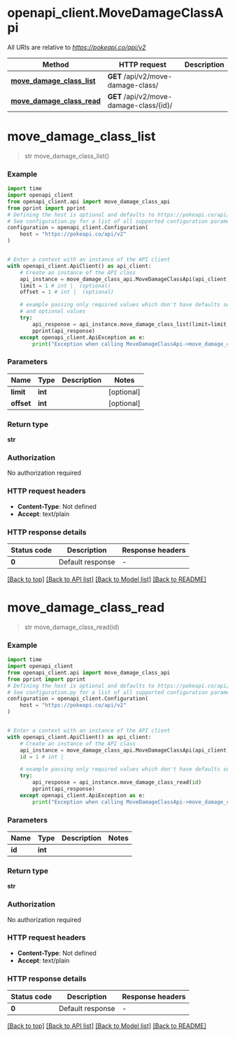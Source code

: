 # openapi_client.MoveDamageClassApi

All URIs are relative to *https://pokeapi.co/api/v2*

Method | HTTP request | Description
------------- | ------------- | -------------
[**move_damage_class_list**](MoveDamageClassApi.md#move_damage_class_list) | **GET** /api/v2/move-damage-class/ | 
[**move_damage_class_read**](MoveDamageClassApi.md#move_damage_class_read) | **GET** /api/v2/move-damage-class/{id}/ | 


# **move_damage_class_list**
> str move_damage_class_list()



### Example


```python
import time
import openapi_client
from openapi_client.api import move_damage_class_api
from pprint import pprint
# Defining the host is optional and defaults to https://pokeapi.co/api/v2
# See configuration.py for a list of all supported configuration parameters.
configuration = openapi_client.Configuration(
    host = "https://pokeapi.co/api/v2"
)


# Enter a context with an instance of the API client
with openapi_client.ApiClient() as api_client:
    # Create an instance of the API class
    api_instance = move_damage_class_api.MoveDamageClassApi(api_client)
    limit = 1 # int |  (optional)
    offset = 1 # int |  (optional)

    # example passing only required values which don't have defaults set
    # and optional values
    try:
        api_response = api_instance.move_damage_class_list(limit=limit, offset=offset)
        pprint(api_response)
    except openapi_client.ApiException as e:
        print("Exception when calling MoveDamageClassApi->move_damage_class_list: %s\n" % e)
```


### Parameters

Name | Type | Description  | Notes
------------- | ------------- | ------------- | -------------
 **limit** | **int**|  | [optional]
 **offset** | **int**|  | [optional]

### Return type

**str**

### Authorization

No authorization required

### HTTP request headers

 - **Content-Type**: Not defined
 - **Accept**: text/plain


### HTTP response details

| Status code | Description | Response headers |
|-------------|-------------|------------------|
**0** | Default response |  -  |

[[Back to top]](#) [[Back to API list]](../README.md#documentation-for-api-endpoints) [[Back to Model list]](../README.md#documentation-for-models) [[Back to README]](../README.md)

# **move_damage_class_read**
> str move_damage_class_read(id)



### Example


```python
import time
import openapi_client
from openapi_client.api import move_damage_class_api
from pprint import pprint
# Defining the host is optional and defaults to https://pokeapi.co/api/v2
# See configuration.py for a list of all supported configuration parameters.
configuration = openapi_client.Configuration(
    host = "https://pokeapi.co/api/v2"
)


# Enter a context with an instance of the API client
with openapi_client.ApiClient() as api_client:
    # Create an instance of the API class
    api_instance = move_damage_class_api.MoveDamageClassApi(api_client)
    id = 1 # int | 

    # example passing only required values which don't have defaults set
    try:
        api_response = api_instance.move_damage_class_read(id)
        pprint(api_response)
    except openapi_client.ApiException as e:
        print("Exception when calling MoveDamageClassApi->move_damage_class_read: %s\n" % e)
```


### Parameters

Name | Type | Description  | Notes
------------- | ------------- | ------------- | -------------
 **id** | **int**|  |

### Return type

**str**

### Authorization

No authorization required

### HTTP request headers

 - **Content-Type**: Not defined
 - **Accept**: text/plain


### HTTP response details

| Status code | Description | Response headers |
|-------------|-------------|------------------|
**0** | Default response |  -  |

[[Back to top]](#) [[Back to API list]](../README.md#documentation-for-api-endpoints) [[Back to Model list]](../README.md#documentation-for-models) [[Back to README]](../README.md)

